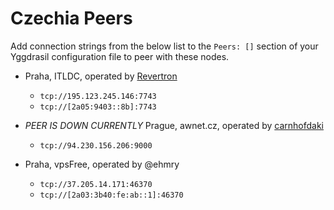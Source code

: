 # Czechia Peers

Add connection strings from the below list to the `Peers: []` section of your
Yggdrasil configuration file to peer with these nodes.

* Praha, ITLDC, operated by [Revertron](https://github.com/Revertron)
  * `tcp://195.123.245.146:7743`
  * `tcp://[2a05:9403::8b]:7743`

* *PEER IS DOWN CURRENTLY* Prague, awnet.cz, operated by [carnhofdaki](https://github.com/carnhofdaki)
  * `tcp://94.230.156.206:9000`

* Praha, vpsFree, operated by @ehmry
  * `tcp://37.205.14.171:46370`
  * `tcp://[2a03:3b40:fe:ab::1]:46370`
